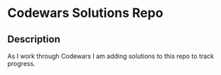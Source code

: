 # Codewars Solutions Repo

## Description

As I work through Codewars I am adding solutions to this repo to track progress.